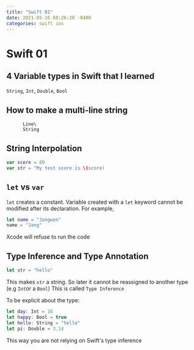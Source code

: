 ```yaml
---
title: "Swift 01"
date: 2021-05-16 08:26:28 -0400
categories: swift ios
---
```

# Swift 01

## 4 Variable types in Swift that I learned
`String`, `Int`, `Double`, `Bool`

## How to make a multi-line string
``````Multi\
      Line\
      String
``````

## String Interpolation
```Swift
var score = 80
var str = "My test score is \(score)
```
## `let` vs `var`
`let` creates a constant. Variable created with a `let` keyword cannot be modified after its declaration.
For example,
```Swift
let name = "Jongwon"
name = "Jang"
```
Xcode will refuse to run the code

## Type Inference and Type Annotation
```Swift
let str = "hello"
```
This makes `str` a string. So later it cannot be reassigned to another type (e.g `Int`or a `Bool`)
This is called `Type Inference`

To be explicit about the type:
```Swift
let day: Int = 16
let happy: Bool = true
let hello: String = "hello"
let pi: Double = 3.14
```
This way you are not relying on Swift's type inference

